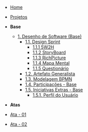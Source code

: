 <!-- docs/_sidebar.md -->

- [Home](/)
- [Projetos](/Projeto/Projeto.md)

- **Base**
  - [1. Desenho de Software (Base)](/Base/1.Base.md)
    - [1.1. Design Sprint](/Base/1.1.DesignSprint.md)
      - [1.1.1 5W2H]()
      - [1.1.2 StoryBoard]()
      - [1.1.3 RichPicture]()
      - [1.1.4 Mapa Mental]()
      - [1.1.5 Questionário](elicitacao/questionario/questionario.md)
    - [1.2. Artefato Generalista](/Base/1.2.ArtefatoGeneralista.md)
    - [1.3. Modelagem BPMN](/Base/1.3.ModelagemBPMN.md)
    - [1.4. Participações - Base](/Base/1.4.ParticipacoesBase.md)
    - [1.5. Iniciativas Extras - Base](/Base/1.5.IniciativasExtras.md)
      - [1.5.1. Perfil do Usuário](elicitacao/questionario/perfil_usuario.md)

- **Atas**
 - [Ata - 01](atas/ata_01.md)
 - [Ata - 02](atas/ata_02.md)
